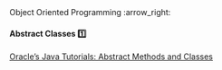 <link rel="stylesheet" href="{{baseUrl}}/css/textbook.css">

<div class="website-content">

<div id="path">Object Oriented Programming :arrow_right: </div>

<div id="title">

#### Abstract Classes :one:

</div>

<div id="body">

<dynamic-panel src="../../oopDesign/inheritance/abstractClasses/embed.md" header="OOP: Inheritance: Abstract Classes" is-open></dynamic-panel>

<p/>

[Oracle’s Java Tutorials: Abstract Methods and Classes](https://docs.oracle.com/javase/tutorial/java/IandI/abstract.html)

</div>

</div>
